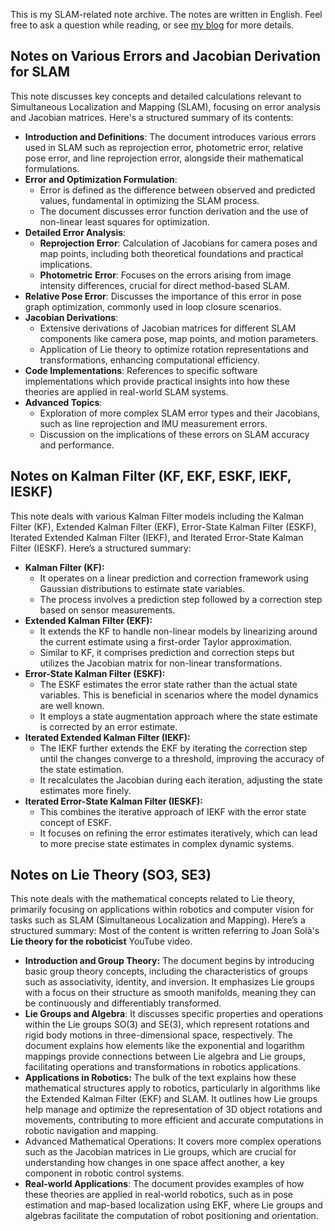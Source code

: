 This is my SLAM-related note archive. The notes are written in English. Feel free to ask a question while reading, or see [my blog](https://alida.tistory.com) for more details.


## Notes on Various Errors and Jacobian Derivation for SLAM 
This note discusses key concepts and detailed calculations relevant to Simultaneous Localization and Mapping (SLAM), focusing on error analysis and Jacobian matrices. Here's a structured summary of its contents:
- **Introduction and Definitions**: The document introduces various errors used in SLAM such as reprojection error, photometric error, relative pose error, and line reprojection error, alongside their mathematical formulations.
- **Error and Optimization Formulation**:
  - Error is defined as the difference between observed and predicted values, fundamental in optimizing the SLAM process.
  - The document discusses error function derivation and the use of non-linear least squares for optimization.
- **Detailed Error Analysis**:
  - **Reprojection Error**: Calculation of Jacobians for camera poses and map points, including both theoretical foundations and practical implications.
  - **Photometric Error**: Focuses on the errors arising from image intensity differences, crucial for direct method-based SLAM.
- **Relative Pose Error**: Discusses the importance of this error in pose graph optimization, commonly used in loop closure scenarios.
- **Jacobian Derivations**:
  - Extensive derivations of Jacobian matrices for different SLAM components like camera pose, map points, and motion parameters.
  - Application of Lie theory to optimize rotation representations and transformations, enhancing computational efficiency.
- **Code Implementations**: References to specific software implementations which provide practical insights into how these theories are applied in real-world SLAM systems.
- **Advanced Topics**:
  - Exploration of more complex SLAM error types and their Jacobians, such as line reprojection and IMU measurement errors.
  - Discussion on the implications of these errors on SLAM accuracy and performance.


## Notes on Kalman Filter (KF, EKF, ESKF, IEKF, IESKF)
This note deals with various Kalman Filter models including the Kalman Filter (KF), Extended Kalman Filter (EKF), Error-State Kalman Filter (ESKF), Iterated Extended Kalman Filter (IEKF), and Iterated Error-State Kalman Filter (IESKF). Here’s a structured summary:

- **Kalman Filter (KF):**
  - It operates on a linear prediction and correction framework using Gaussian distributions to estimate state variables.
  - The process involves a prediction step followed by a correction step based on sensor measurements.
- **Extended Kalman Filter (EKF):**
  - It extends the KF to handle non-linear models by linearizing around the current estimate using a first-order Taylor approximation.
  - Similar to KF, it comprises prediction and correction steps but utilizes the Jacobian matrix for non-linear transformations.
- **Error-State Kalman Filter (ESKF):**
  - The ESKF estimates the error state rather than the actual state variables. This is beneficial in scenarios where the model dynamics are well known.
  - It employs a state augmentation approach where the state estimate is corrected by an error estimate.
- **Iterated Extended Kalman Filter (IEKF):**
  - The IEKF further extends the EKF by iterating the correction step until the changes converge to a threshold, improving the accuracy of the state estimation.
  - It recalculates the Jacobian during each iteration, adjusting the state estimates more finely.
- **Iterated Error-State Kalman Filter (IESKF):**
  - This combines the iterative approach of IEKF with the error state concept of ESKF.
  - It focuses on refining the error estimates iteratively, which can lead to more precise state estimates in complex dynamic systems.
 

## Notes on Lie Theory (SO3, SE3)
This note deals with the mathematical concepts related to Lie theory, primarily focusing on applications within robotics and computer vision for tasks such as SLAM (Simultaneous Localization and Mapping). Here’s a structured summary:
Most of the content is written referring to Joan Solà's **Lie theory for the roboticist** YouTube video.

- **Introduction and Group Theory:** The document begins by introducing basic group theory concepts, including the characteristics of groups such as associativity, identity, and inversion. It emphasizes Lie groups with a focus on their structure as smooth manifolds, meaning they can be continuously and differentiably transformed.
- **Lie Groups and Algebra**: It discusses specific properties and operations within the Lie groups SO(3) and SE(3), which represent rotations and rigid body motions in three-dimensional space, respectively. The document explains how elements like the exponential and logarithm mappings provide connections between Lie algebra and Lie groups, facilitating operations and transformations in robotics applications.
- **Applications in Robotics:** The bulk of the text explains how these mathematical structures apply to robotics, particularly in algorithms like the Extended Kalman Filter (EKF) and SLAM. It outlines how Lie groups help manage and optimize the representation of 3D object rotations and movements, contributing to more efficient and accurate computations in robotic navigation and mapping.
- Advanced Mathematical Operations: It covers more complex operations such as the Jacobian matrices in Lie groups, which are crucial for understanding how changes in one space affect another, a key component in robotic control systems.
- **Real-world Applications**: The document provides examples of how these theories are applied in real-world robotics, such as in pose estimation and map-based localization using EKF, where Lie groups and algebras facilitate the computation of robot positioning and orientation.

